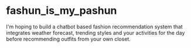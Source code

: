 # fashun_is_my_pashun
I'm hoping to build a chatbot based fashion recommendation system that integrates weather forecast, trending styles and your activities for the day before recommending outfits from your own closet.
